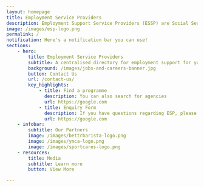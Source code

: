 ```yaml
---
layout: homepage
title: Employment Service Providers
description: Employment Support Service Providers (ESSP) are Social Service Agencies (SSA) which provide employment support such as vocational skills training and employment assistance to our youths
image: /images/esp-logo.png
permalink: /
notification: Here's a notification bar you can use!
sections:
    - hero:
        title: Employment Service Providers
        subtitle: A centralised directory for employment support for youths
        background: /images/jobs-and-careers-banner.jpg 
        button: Contact Us
        url: /contact-us/
        key_highlights:
            - title: Find a programme
              description: You can also search for agencies
              url: https://google.com
            - title: Enquiry Form
              description: If you have questions regarding ESP, please fill in the form below.
              url: https://google.com
    - infobar:
        subtitle: Our Partners
        image: /images/bettrbarista-logo.png
        image: /images/ymca-logo.png
        image: /images/sportcares-logo.png
    - resources:
        title: Media
        subtitle: Learn more
        button: View More

---
```


